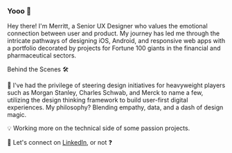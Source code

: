 ### Yooo 🤙

Hey there! I'm Merritt, a Senior UX Designer who values the emotional connection between user and product. My journey has led me through the intricate pathways of designing iOS, Android, and responsive web apps with a portfolio decorated by projects for Fortune 100 giants in the financial and pharmaceutical sectors.

Behind the Scenes 🛠

🚀 I've had the privilege of steering design initiatives for heavyweight players such as Morgan Stanley, Charles Schwab, and Merck to name a few, utilizing the design thinking framework to build user-first digital experiences. My philosophy? Blending empathy, data, and a dash of design magic.

💡 Working more on the technical side of some passion projects.

💼 Let's connect on [LinkedIn](https://www.linkedin.com/in/merrittmckinney), or not ❓

